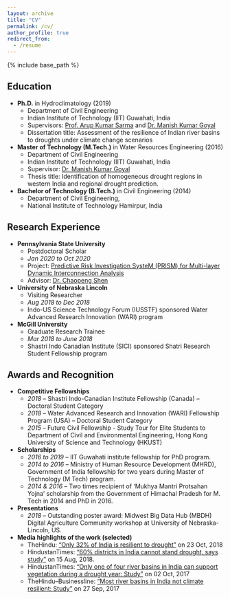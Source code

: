 ```yaml
---
layout: archive
title: "CV"
permalink: /cv/
author_profile: true
redirect_from:
  - /resume
---
```


{% include base_path %}


## Education
* **Ph.D.** in Hydroclimatology (2019)
	* Department of Civil Engineering <br/> 
	* Indian Institute of Technology (IIT) Guwahati, India <br/>
	* Supervisors: [Prof. Arup Kumar Sarma](http://www.iitg.ac.in/aks/homepage/index.html) and [Dr. Manish Kumar Goyal](https://sites.google.com/view/mkg1/home) <br/>
	* Dissertation title: Assessment of the resilience of Indian river basins to droughts under climate change scenarios
* **Master of Technology (M.Tech.)** in Water Resources Engineering (2016)
	* Department of Civil Engineering <br/>
	* Indian Institute of Technology (IIT) Guwahati, India <br/>
	* Supervisor: [Dr. Manish Kumar Goyal](https://sites.google.com/view/mkg1/home) <br/>
	* Thesis title: Identification of homogeneous drought regions in western India and regional drought prediction.
* **Bachelor of Technology (B.Tech.)** in Civil Engineering (2014)
	* Department of Civil Engineering, <br/>
	* National Institute of Technology Hamirpur, India 


## Research Experience 
* **Pennsylvania State University** <br/>
	* Postdoctoral Scholar <br/>
	* *Jan 2020 to Oct 2020* <br/>
	* Project: [Predictive Risk Investigation SysteM (PRISM) for Multi-layer Dynamic Interconnection Analysis](https://sites.google.com/view/prism-prj) <br/>
	* Advisor: [Dr. Chaopeng Shen](http://water.engr.psu.edu/shen/)
* **University of Nebraska Lincoln** <br/>
	* Visiting Researcher <br/>
	* *Aug 2018 to Dec 2018* <br/>
	* Indo-US Science Technology Forum (IUSSTF) sponsored Water Advanced Research Innovation (WARI) program 
* **McGill University** <br/>
	* Graduate Research Trainee <br/>
	* *Mar 2018 to June 2018* <br/>
	* Shastri Indo Canadian Institute (SICI) sponsored Shatri Research Student Fellowship program <br/>

## Awards and Recognition
* **Competitive Fellowships** <br/>
	* *2018* – Shastri Indo-Canadian Institute Fellowship (Canada) – Doctoral Student Category <br/>
	* *2018* – Water Advanced Research and Innovation (WARI) Fellowship Program (USA) – Doctoral Student Category <br/>
	* *2015* – Future Civil Fellowship - Study Tour for Elite Students to Department of Civil and Environmental Engineering, Hong Kong University of Science and Technology (HKUST)
* **Scholarships** <br/>
	* *2016 to 2019* – IIT Guwahati institute fellowship for PhD program. <br/>
	* *2014 to 2016* – Ministry of Human Resource Development (MHRD), Government of India fellowship for two years during Master of Technology (M Tech) program. <br/>
	* *2014 & 2016* – Two  times recipient of ‘Mukhya Mantri Protsahan Yojna’ scholarship from the Government of Himachal Pradesh for M. Tech in 2014 and PhD in 2016. <br/>
* **Presentations** <br/>
	* *2018* – Outstanding poster award: Midwest  Big Data Hub (MBDH) Digital Agriculture Community workshop at University of Nebraska-Lincoln, US. 
* **Media highlights of the work (selected)** <br/>
	* TheHindu: [“Only 32% of India is resilient to drought”](https://www.thehindu.com/sci-tech/science/only-32-of-india-is-resilient-to-drought/article25295441.ece?fbclid=IwAR0G6Qo5ggiifzmgFjOAI6mBzAep_1bp6sZZj6vDaZwA8tOi7faU2R55WAE) on 23 Oct, 2018 <br/>
	* HindustanTimes: [“60% districts in India cannot stand drought, says study”](https://www.hindustantimes.com/india-news/60-districts-in-india-cannot-stand-drought-says-study/story-UhNPCjLQQPaVcLSQpRiTiL.html) on 15 Aug, 2018. <br/>
	* HindustanTimes: [“Only one of four river basins in India can support vegetation during a drought year: Study”](https://www.hindustantimes.com/mumbai-news/only-one-of-four-river-basins-in-india-can-support-vegetation-during-a-drought-year-study/story-otUxdqAc0XNqozTVCZ9FEI.html) on 02 Oct, 2017 <br/>
	* TheHindu–Businessline: [“Most river basins in India not climate resilient: Study”](https://www.thehindubusinessline.com/news/science/most-river-basins-in-india-not-climate-resilient-study/article9876166.ece) on 27 Sep, 2017
